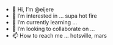 - 👋 Hi, I’m @eijere
- 👀 I’m interested in ... supa hot fire
- 🌱 I’m currently learning ...
- 💞️ I’m looking to collaborate on ...
- 📫 How to reach me ... hotsville, mars

<!---
eijere/eijere is a ✨ special ✨ repository because its `README.md` (this file) appears on your GitHub profile.
You can click the Preview link to take a look at your changes.
--->
